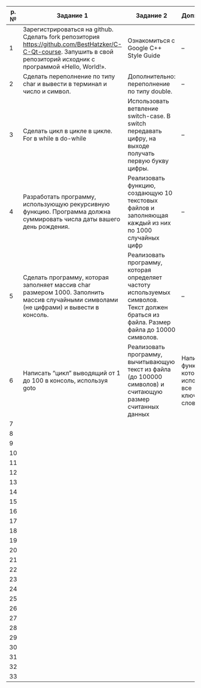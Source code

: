 | p. № | Задание 1 | Задание 2 | Допзадание | Статус |
| ------------- | ------------- | ------------- | ------------- | ------------- | 
| 1 | Зарегистрироваться на github. Сделать fork репозитория https://github.com/BestHatzker/C-C-Qt-course. Запушить в свой репозиторий исходник c программой «Hello, World!». | Ознакомиться с Google C++ Style Guide | – | ✓
| 2 | Сделать переполнение по типу char и вывести в терминал и число и символ. | Дополнительно: переполнение по типу double. | – | ✓
| 3 | Сделать цикл в цикле в цикле. For в while в do-while | Использовать ветвление switch-case. В switch передавать цифру, на выходе получать первую букву цифры. | – | ✓
| 4 | Разработать программу, использующую рекурсивную функцию. Программа должна суммировать числа даты вашего день рождения. | Реализовать функцию, создающую 10 текстовых файлов и заполняющая каждый из них по 1000 случайных цифр | – | ✓
| 5 | Сделать программу, которая заполняет массив char размером 1000. Заполнить массив случайными символами (не цифрами) и вывести в консоль. | Реализовать программу, которая определяет частоту используемых символов. Текст должен браться из файла. Размер файла до 10000 символов. | – | ✓
| 6 | Написать “цикл” выводящий от 1 до 100 в консоль, используя goto | Реализовать программу, вычитывающую текст из файла (до 100000 символов) и считающую размер считанных данных | Написать функцию, в которой вы используете все ключевые слова Си. | ✓
| 7 | 
| 8 | 
| 9 | 
| 10 | 
| 11 | 
| 12 | 
| 13 | 
| 14 | 
| 15 | 
| 16 | 
| 17 | 
| 18 | 
| 19 | 
| 20 | 
| 21 | 
| 22 | 
| 23 | 
| 24 | 
| 25 | 
| 26 | 
| 27 | 
| 28 | 
| 29 | 
| 30 | 
| 31 | 
| 32 | 
| 33 | 

